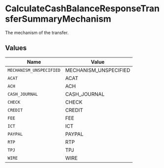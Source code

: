 # CalculateCashBalanceResponseTransferSummaryMechanism

The mechanism of the transfer.


## Values

| Name                    | Value                   |
| ----------------------- | ----------------------- |
| `MECHANISM_UNSPECIFIED` | MECHANISM_UNSPECIFIED   |
| `ACAT`                  | ACAT                    |
| `ACH`                   | ACH                     |
| `CASH_JOURNAL`          | CASH_JOURNAL            |
| `CHECK`                 | CHECK                   |
| `CREDIT`                | CREDIT                  |
| `FEE`                   | FEE                     |
| `ICT`                   | ICT                     |
| `PAYPAL`                | PAYPAL                  |
| `RTP`                   | RTP                     |
| `TPJ`                   | TPJ                     |
| `WIRE`                  | WIRE                    |